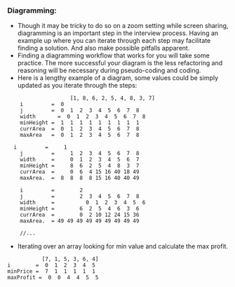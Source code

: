 ### Diagramming:

- Though it may be tricky to do so on a zoom setting while screen sharing, diagramming is an important step in the interview process. Having an example up where you can iterate through each step may facilitate finding a solution. And also make possible pitfalls apparent.
- Finding a diagramming workflow that works for you will take some practice. The more successful your diagram is the less refactoring and reasoning will be necessary during pseudo-coding and coding.
- Here is a lengthy example of a diagram, some values could be simply updated as you iterate through the steps:

```
		      		[1, 8, 6, 2, 5, 4, 8, 3, 7]
	i         =  0
	j         =  0  1  2  3  4  5  6  7  8
	width	    =  0  1  2  3  4  5  6  7  8
	minHeight =  1  1  1  1  1  1  1  1  1
	currArea  =  0  1  2  3  4  5  6  7  8
	maxArea   =  0  1  2  3  4  5  6  7  8

  i         =     1
	j         =     1  2  3  4  5  6  7  8
	width     =     0  1  2  3  4  5  6  7
	minHeight =     8  6  2  5  4  8  3  7
	currArea  =     0  6  4 15 16 40 18 49
	maxArea.  =  8  8  8  8 15 16 40 40 49

	i         =        2
	j         =        2  3  4  5  6  7  8
	width     = 	     0  1  2  3  4  5  6
	minHeight =        6  2  5  4  6  3  6
	currArea  =        0  2 10 12 24 15 36
	maxArea.  = 49 49 49 49 49 49 49 49 49

	//...
```

- Iterating over an array looking for min value and calculate the max profit.

```
           [7, 1, 5, 3, 6, 4]
i        =  0  1  2  3  4  5
minPrice =  7  1  1  1  1  1
maxProfit =  0  0  4  4  5  5
```
